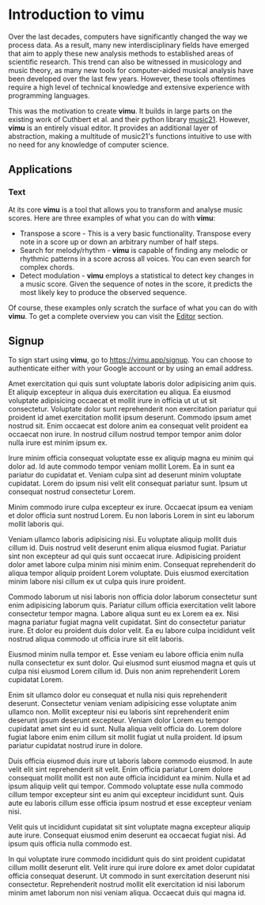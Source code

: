 # Introduction to vimu

Over the last decades, computers have significantly changed the way we process data. As a result, many new interdisciplinary fields have emerged that aim to apply these new analysis methods to established areas of scientific research. This trend can also be witnessed in musicology and music theory, as many new tools for computer-aided musical analysis have been developed over the last few years. However, these tools oftentimes require a high level of technical knowledge and extensive experience with programming languages.

This was the motivation to create **vimu**. It builds in large parts on the existing work of Cuthbert et al. and their python library <a href="http://web.mit.edu/music21/" target="_blank">music21</a>. However, **vimu** is an entirely visual editor. It provides an additional layer of abstraction, making a multitude of music21's functions intuitive to use with no need for any knowledge of computer science.

## Applications
### Text
At its core **vimu** is a tool that allows you to transform and analyse music scores. Here are three examples of what you can do with **vimu**:
* Transpose a score - This is a very basic functionality. Transpose every note in a score up or down an arbitrary number of half steps.
* Search for melody/rhythm - **vimu** is capable of finding any melodic or rhythmic patterns in a score across all voices. You can even search for complex chords.
* Detect modulation - **vimu** employs a statistical to detect key changes in a music score. Given the sequence of notes in the score, it predicts the most likely key to produce the observed sequence.

Of course, these examples only scratch the surface of what you can do with **vimu**. To get a complete overview you can visit the <a href="/docs/editor">Editor</a> section.


## Signup
To sign start using **vimu**, go to <nuxt-link to="/signup">https://vimu.app/signup</nuxt-link>. You can choose to authenticate either with your Google account or by using an email address.

Amet exercitation qui quis sunt voluptate laboris dolor adipisicing anim quis. Et aliquip excepteur in aliqua duis exercitation eu aliqua. Ea eiusmod voluptate adipisicing occaecat et mollit irure in officia ut ut ut sit consectetur. Voluptate dolor sunt reprehenderit non exercitation pariatur qui proident id amet exercitation mollit ipsum deserunt. Commodo ipsum amet nostrud sit. Enim occaecat est dolore anim ea consequat velit proident ea occaecat non irure. In nostrud cillum nostrud tempor tempor anim dolor nulla irure est minim ipsum ex.

Irure minim officia consequat voluptate esse ex aliquip magna eu minim qui dolor ad. Id aute commodo tempor veniam mollit Lorem. Ea in sunt ea pariatur do cupidatat et. Veniam culpa sint ad deserunt minim voluptate cupidatat. Lorem do ipsum nisi velit elit consequat pariatur sunt. Ipsum ut consequat nostrud consectetur Lorem.

Minim commodo irure culpa excepteur ex irure. Occaecat ipsum ea veniam et dolor officia sunt nostrud Lorem. Eu non laboris Lorem in sint eu laborum mollit laboris qui.

Veniam ullamco laboris adipisicing nisi. Eu voluptate aliquip mollit duis cillum id. Duis nostrud velit deserunt enim aliqua eiusmod fugiat. Pariatur sint non excepteur ad qui quis sunt occaecat irure. Adipisicing proident dolor amet labore culpa minim nisi minim enim. Consequat reprehenderit do aliqua tempor aliquip proident Lorem voluptate. Duis eiusmod exercitation minim labore nisi cillum ex ut culpa quis irure proident.

Commodo laborum ut nisi laboris non officia dolor laborum consectetur sunt enim adipisicing laborum quis. Pariatur cillum officia exercitation velit labore consectetur tempor magna. Labore aliqua sunt eu ex Lorem ea ex. Nisi magna pariatur fugiat magna velit cupidatat. Sint do consectetur pariatur irure. Et dolor eu proident duis dolor velit. Ea eu labore culpa incididunt velit nostrud aliqua commodo ut officia irure sit elit laboris.

Eiusmod minim nulla tempor et. Esse veniam eu labore officia enim nulla nulla consectetur ex sunt dolor. Qui eiusmod sunt eiusmod magna et quis ut culpa nisi eiusmod Lorem cillum id. Duis non anim reprehenderit Lorem cupidatat Lorem.

Enim sit ullamco dolor eu consequat et nulla nisi quis reprehenderit deserunt. Consectetur veniam veniam adipisicing esse voluptate anim ullamco non. Mollit excepteur nisi eu laboris sint reprehenderit enim deserunt ipsum deserunt excepteur. Veniam dolor Lorem eu tempor cupidatat amet sint eu id sunt. Nulla aliqua velit officia do. Lorem dolore fugiat labore enim enim cillum sit mollit fugiat ut nulla proident. Id ipsum pariatur cupidatat nostrud irure in dolore.

Duis officia eiusmod duis irure ut laboris labore commodo eiusmod. In aute velit elit sint reprehenderit sit velit. Enim officia pariatur Lorem dolore consequat mollit mollit est non aute officia incididunt ea minim. Nulla et ad ipsum aliquip velit qui tempor. Commodo voluptate esse nulla commodo cillum tempor excepteur sint eu anim qui excepteur incididunt sunt. Quis aute eu laboris cillum esse officia ipsum nostrud et esse excepteur veniam nisi.

Velit quis ut incididunt cupidatat sit sint voluptate magna excepteur aliquip aute irure. Consequat eiusmod enim deserunt ea occaecat fugiat nisi. Ad ipsum quis officia nulla commodo est.

In qui voluptate irure commodo incididunt quis do sint proident cupidatat cillum mollit deserunt elit. Velit irure qui irure dolore ex amet dolor cupidatat officia consequat deserunt. Ut commodo in sunt exercitation deserunt nisi consectetur. Reprehenderit nostrud mollit elit exercitation id nisi laborum minim amet laborum non nisi veniam aliqua. Occaecat duis qui magna id.

